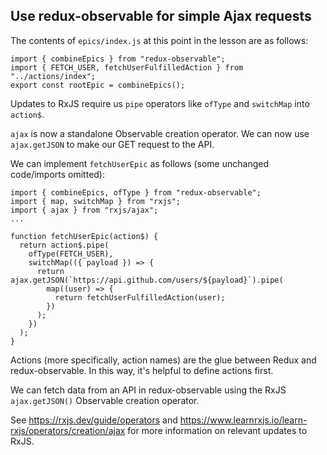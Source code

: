 ## Use redux-observable for simple Ajax requests

<Timestamp start="0:10" end="0:25">
    
The contents of `epics/index.js` at this point in the lesson are as follows:

```
import { combineEpics } from "redux-observable";
import { FETCH_USER, fetchUserFulfilledAction } from "../actions/index";
export const rootEpic = combineEpics();
```

</Timestamp>

<Timestamp start="4:45" end="5:00">
    
Updates to RxJS require us `pipe` operators like `ofType` and `switchMap` into `action$`.

</Timestamp>

<Timestamp start="5:01" end="5:20">

`ajax` is now a standalone Observable creation operator. We can now use `ajax.getJSON` to make our GET request to the API.

</Timestamp>

<Timestamp start="5:30" end="6:00">

We can implement `fetchUserEpic` as follows (some unchanged code/imports omitted):

```
import { combineEpics, ofType } from "redux-observable";
import { map, switchMap } from "rxjs";
import { ajax } from "rxjs/ajax";
...

function fetchUserEpic(action$) {
  return action$.pipe(
    ofType(FETCH_USER),
    switchMap(({ payload }) => {
      return ajax.getJSON(`https://api.github.com/users/${payload}`).pipe(
        map((user) => {
          return fetchUserFulfilledAction(user);
        })
      );
    })
  );
}
```

</Timestamp>

Actions (more specifically, action names) are the glue between Redux and redux-observable. In this way, it's helpful to define actions first.

We can fetch data from an API in redux-observable using the RxJS `ajax.getJSON()` Observable creation operator.

See https://rxjs.dev/guide/operators and https://www.learnrxjs.io/learn-rxjs/operators/creation/ajax for more information on relevant updates to RxJS.
